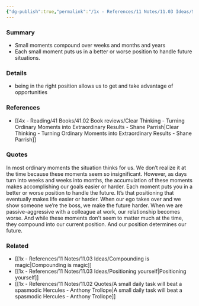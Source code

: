 ```yaml
---
{"dg-publish":true,"permalink":"/1x - References/11 Notes/11.03 Ideas/Small moments define our position. Our position defines our future/","title":"Small moments define our position. Our position defines our future","created":"2023-12-01T11:46:55.000+03:00","updated":"2024-02-14T20:18:24.061+03:00"}
---
```



### Summary
- Small moments compound over weeks and months and years
- Each small moment puts us in a better or worse position to handle future situations.

### Details
- being in the right position allows us to get and take advantage of opportunities

### References
- [[4x - Reading/41 Books/41.02 Book reviews/Clear Thinking - Turning Ordinary Moments into Extraordinary Results - Shane  Parrish\|Clear Thinking - Turning Ordinary Moments into Extraordinary Results - Shane  Parrish]] 

### Quotes
In most ordinary moments the situation thinks for us. We don’t realize it
at the time because these moments seem so insignificant. However, as days turn into weeks and weeks into months, the accumulation of these moments makes accomplishing our goals easier or harder. Each moment puts you in a better or worse position to handle the future.
It’s that positioning that eventually makes life easier or harder. When our ego takes over and we show someone we’re the boss, we make the future harder. When we are passive-aggressive with a colleague at work, our relationship becomes worse. And while these moments don’t seem to matter much at the time, they compound into our current position. And our position determines our future.

### Related
- [[1x - References/11 Notes/11.03 Ideas/Compounding is magic\|Compounding is magic]]
- [[1x - References/11 Notes/11.03 Ideas/Positioning yourself\|Positioning yourself]]
- [[1x - References/11 Notes/11.02 Quotes/A small daily task will beat a spasmodic Hercules - Anthony Trollope\|A small daily task will beat a spasmodic Hercules - Anthony Trollope]]